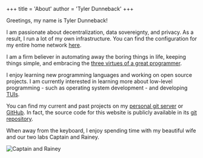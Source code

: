 +++
title = 'About'
author = 'Tyler Dunneback'
+++

Greetings, my name is Tyler Dunneback!

I am passionate about decentralization, data sovereignty, and privacy. As a
result, I run a lot of my own infrastructure. You can find the configuration
for my entire home network [here](https://git.tdback.net/nix-config).

I am a firm believer in automating away the boring things in life, keeping
things simple, and embracing the
[three virtues of a great programmer](https://thethreevirtues.com/).

I enjoy learning new programming languages and working on open source projects.
I am currently interested in learning more about low-level programming - such
as operating system development - and developing
[TUIs](https://en.wikipedia.org/wiki/Text-based_user_interface).

You can find my current and past projects on my [personal git
server](https://git.tdback.net) or [GitHub](https://github.com/tdback).
In fact, the source code for this website is publicly available in its
[git repository](https://git.tdback.net/website).

When away from the keyboard, I enjoy spending time with my beautiful wife and
our two labs Captain and Rainey.

![Captain and Rainey](/Captain_and_Rainey.jpg)
